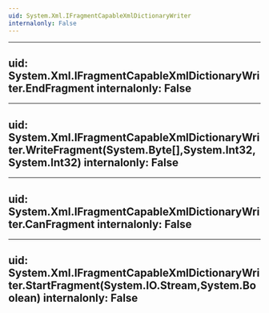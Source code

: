 ```yaml
---
uid: System.Xml.IFragmentCapableXmlDictionaryWriter
internalonly: False
---
```


---
uid: System.Xml.IFragmentCapableXmlDictionaryWriter.EndFragment
internalonly: False
---

---
uid: System.Xml.IFragmentCapableXmlDictionaryWriter.WriteFragment(System.Byte[],System.Int32,System.Int32)
internalonly: False
---

---
uid: System.Xml.IFragmentCapableXmlDictionaryWriter.CanFragment
internalonly: False
---

---
uid: System.Xml.IFragmentCapableXmlDictionaryWriter.StartFragment(System.IO.Stream,System.Boolean)
internalonly: False
---
